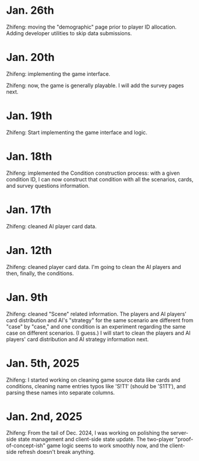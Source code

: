 # Jan. 26th

Zhifeng: moving the "demographic" page prior to player ID allocation. Adding developer utilities to skip data submissions.

# Jan. 20th

Zhifeng: implementing the game interface.

Zhifeng: now, the game is generally playable. I will add the survey pages next.

# Jan. 19th

Zhifeng: Start implementing the game interface and logic.

# Jan. 18th

Zhifeng: implemented the Condition construction process: with a given condition ID, I can now construct that condition with all the scenarios, cards, and survey questions information.

# Jan. 17th

Zhifeng: cleaned AI player card data.

# Jan. 12th

Zhifeng: cleaned player card data. I'm going to clean the AI players and then, finally, the conditions.

# Jan. 9th

Zhifeng: cleaned "Scene" related information. The players and AI players' card distribution and AI's "strategy" for the same scenario are different from "case" by "case," and one condition is an experiment regarding the same case on different scenarios. (I guess.) I will start to clean the players and AI players' card distribution and AI strategy information next.

# Jan. 5th, 2025

Zhifeng: I started working on cleaning game source data like cards and conditions, cleaning name entries typos like 'S!T1' (should be 'S1T1'), and parsing these names into separate columns.

# Jan. 2nd, 2025

Zhifeng: From the tail of Dec. 2024, I was working on polishing the server-side state management and client-side state update. The two-player "proof-of-concept-ish" game logic seems to work smoothly now, and the client-side refresh doesn't break anything.
